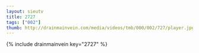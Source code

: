 ```yaml
--- 
layout: sieutv
title: 2727
tags: ["002"]
thumb: http://drainmainvein.com/media/videos/tmb/000/002/727/player.jpg
---
```

{% include drainmainvein key="2727" %} 
